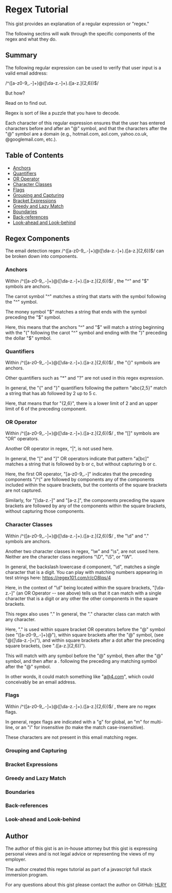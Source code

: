 # Regex Tutorial

This gist provides an explanation of a regular expression or "regex."

The following sectins will walk through the specific components of the regex and what they do.

## Summary

The following regular expression can be used to verify that user input is a valid email address: 

/^([a-z0-9_\.-]+)@([\da-z\.-]+)\.([a-z\.]{2,6})$/

But how?

Read on to find out. 

Regex is sort of like a puzzle that you have to decode.

Each character of this regular expression ensures that the user has entered characters before and after an "@" symbol, and that the characters after the "@" symbol are a domain (e.g., hotmail.com, aol.com, yahoo.co.uk, @googlemail.com, etc.).

## Table of Contents

- [Anchors](#anchors)
- [Quantifiers](#quantifiers)
- [OR Operator](#or-operator)
- [Character Classes](#character-classes)
- [Flags](#flags)
- [Grouping and Capturing](#grouping-and-capturing)
- [Bracket Expressions](#bracket-expressions)
- [Greedy and Lazy Match](#greedy-and-lazy-match)
- [Boundaries](#boundaries)
- [Back-references](#back-references)
- [Look-ahead and Look-behind](#look-ahead-and-look-behind)

## Regex Components
The email detection regex /^([a-z0-9_\.-]+)@([\da-z\.-]+)\.([a-z\.]{2,6})$/ can be broken down into components.

### Anchors
Within /^([a-z0-9_\.-]+)@([\da-z\.-]+)\.([a-z\.]{2,6})$/ , the "^" and "$" symbols are anchors.

The carrot symbol "^" matches a string that starts with the symbol following the "^" symbol.

The money symbol "$" matches a string that ends with the symbol preceding the "$" symbol.

Here, this means that the anchors "^" and "$" will match a string beginning with the "(" following the carot "^" symbol and ending with the ")" preceding the dollar "$" symbol.

### Quantifiers

Within /^([a-z0-9_\.-]+)@([\da-z\.-]+)\.([a-z\.]{2,6})$/ , the "{}" symbols are anchors.

Other quantifiers such as "*" and "?" are not used in this regex expression.

In general, the "{" and "}" quantifiers following the pattern "abc{2,5}" match a string that has ab followed by 2 up to 5 c.

Here, that means that for "{2,6}", there is a lower limit of 2 and an upper limit of 6 of the preceding component.

### OR Operator

Within /^([a-z0-9_\.-]+)@([\da-z\.-]+)\.([a-z\.]{2,6})$/ , the "[]" symbols are "OR" operators.

Another OR operator in regex, "|", is not used here.

In general, the "[" and "]" OR operators indicate that pattern "a[bc]" matches a string that is followed by b or c, but without capturing b or c.

Here, the first OR operator, "[a-z0-9_\.-]" indicates that the preceding components "/^(" are followed by components any of the components included within the square brackets, but the contents of the square brackets are not captured.

Similarly, for "[\da-z\.-]" and "[a-z\.]", the components preceding the square brackets are followed by any of the components within the square brackets, without capturing those components.

### Character Classes

Within /^([a-z0-9_\.-]+)@([\da-z\.-]+)\.([a-z\.]{2,6})$/ , the "\d" and "." symbols are anchors.

Another two character classes in regex, "\w" and "\s", are not used here. Neither are the character class negations "\D", "\S", or "\W".

In general, the backslash lowercase d component, "\d", matches a single character that is a digit. You can play with matching numbers appearing in test strings here: https://regex101.com/r/cO8lqs/4

Here, in the context of "\d" being located within the square brackets, "[\da-z\.-]" (an OR Operator -- see above) tells us that it can match with a single character that is a digit or any other the other components in the square brackets.

This regex also uses "." In general, the "." character class can match with any character.

Here, "." is used within square bracket OR operators before the "@" symbol (see "([a-z0-9_\.-]+)@"), within square brackets after the "@" symbol, (see "@([\da-z\.-]+)"), and within square brackets after a dot after the preceding square brackets, (see ".([a-z\.]{2,6})").

This will match with any symbol before the "@" symbol, then after the "@" symbol, and then after a . following the preceding any matching symbol after the "@" symbol. 

In other words, it could match something like "a@4.com", which could conceivably be an email address.

### Flags

Within /^([a-z0-9_\.-]+)@([\da-z\.-]+)\.([a-z\.]{2,6})$/ , there are no regex flags.

In general, regex flags are indicated with a "g" for global, an "m" for multi-line, or an "i" for insensitive (to make the match case-insensitive). 

These characters are not present in this email matching regex.

### Grouping and Capturing

### Bracket Expressions

### Greedy and Lazy Match

### Boundaries

### Back-references

### Look-ahead and Look-behind

## Author

The author of this gist is an in-house attorney but this gist is expressing personal views and is not legal advice or representing the views of my employer.

The author created this regex tutorial as part of a javascript full stack immersion program.

For any questions about this gist please contact the author on GitHub: [HLRY](https://github.com/hlry) 
